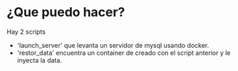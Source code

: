 # ¿Que puedo hacer?
Hay 2 scripts
- 'launch_server' que levanta un servidor de mysql usando docker.
- 'restor_data' encuentra un container de creado con el script anterior y le
inyecta la data.



